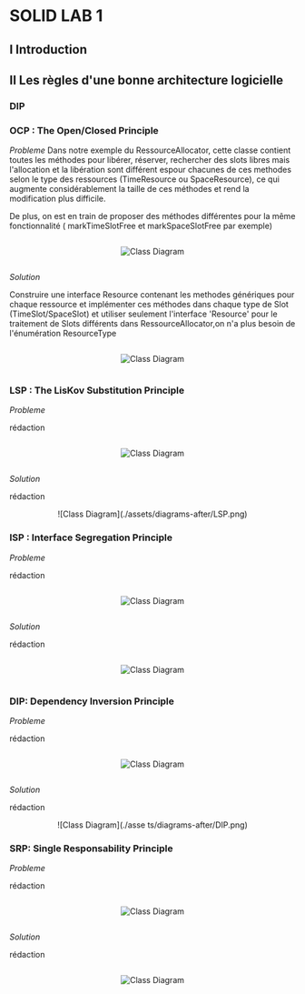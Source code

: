 # SOLID LAB 1

<h2> I Introduction </h2>

<h2>II Les règles d'une bonne architecture logicielle </h2>

<h3> DIP </h3>

<h3> OCP : The Open/Closed Principle </h3>

_Probleme_
Dans notre exemple du RessourceAllocator, cette classe contient toutes les méthodes pour libérer, réserver, rechercher des slots libres mais l'allocation et la libération sont différent espour chacunes de ces methodes selon le type des ressources (TimeResource ou SpaceResource), ce qui augmente considérablement la taille de ces méthodes et rend la modification plus difficile.

De plus, on est en train de proposer des méthodes différentes pour la même fonctionnalité ( markTimeSlotFree et markSpaceSlotFree par exemple)

<div class="puml">

![Class Diagram](./assets/diagrams-before/OCP.png)

</div>

_Solution_

Construire une interface Resource contenant les methodes génériques pour chaque ressource et implémenter ces méthodes dans chaque type de Slot (TimeSlot/SpaceSlot) et utiliser seulement l'interface 'Resource' pour le traitement de Slots différents dans RessourceAllocator,on n'a plus besoin de l'énumération ResourceType

<div class="puml">

![Class Diagram](./assets/diagrams-after/OCP.png)

</div>
<h3> LSP : The LisKov Substitution Principle </h3>

_Probleme_

rédaction

<div class="puml">

![Class Diagram](./assets/diagrams-before/LSP.png)

</div>

_Solution_

rédaction

<div class="puml">
![Class Diagram](./assets/diagrams-after/LSP.png)
</div>
<h3> ISP : Interface Segregation Principle </h3>

_Probleme_

rédaction

<div class="puml">

![Class Diagram](./assets/diagrams-before/ISP.png)

</div>

_Solution_

rédaction

<div class="puml">

![Class Diagram](./assets/diagrams-after/ISP.png)

</div>

<h3> DIP: Dependency Inversion Principle </h3>

_Probleme_

rédaction

<div class="puml">

![Class Diagram](./assets/diagrams-before/DIP.png)

</div>

_Solution_

rédaction

<div class="puml">
![Class Diagram](./asse ts/diagrams-after/DIP.png)
</div>

<h3> SRP: Single Responsability Principle  </h3>

_Probleme_

rédaction

<div class="puml">

![Class Diagram](./assets/diagrams-before/SRP.png)

</div>

_Solution_

rédaction

<div class="puml">

![Class Diagram](./assets/diagrams-after/SRP.png)

</div>
<style>
.puml{
    display:flex;
    justify-content:center;
    overflow:hidden;
    
}

 </style>
